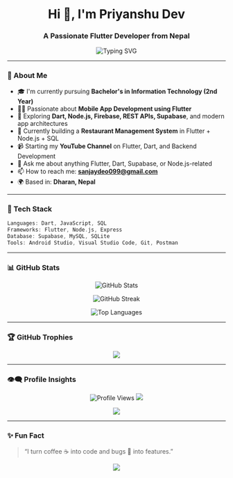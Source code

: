 <!-- Profile Header -->
<h1 align="center">Hi 👋, I'm Priyanshu Dev</h1>
<h3 align="center">A Passionate Flutter Developer from Nepal</h3>

<p align="center">
  <img src="https://readme-typing-svg.demolab.com?font=Fira+Code&pause=1000&color=2D9EE0&center=true&vCenter=true&width=435&lines=Flutter+%F0%9F%93%B1+%7C+Dart+%F0%9F%93%96+%7C+Node.js+%F0%9F%92%BB+%7C+Full+Stack+Dev" alt="Typing SVG" />
</p>

---

### 📌 About Me

- 🎓 I'm currently pursuing **Bachelor's in Information Technology (2nd Year)**  
- 🧑‍💻 Passionate about **Mobile App Development using Flutter**  
- 🚀 Exploring **Dart, Node.js, Firebase, REST APIs, Supabase**, and modern app architectures  
- 📱 Currently building a **Restaurant Management System** in Flutter + Node.js + SQL  
- 📹 Starting my **YouTube Channel** on Flutter, Dart, and Backend Development  
- 💬 Ask me about anything Flutter, Dart, Supabase, or Node.js-related  
- 📫 How to reach me: **sanjaydeo099@gmail.com**  
- 🌍 Based in: **Dharan, Nepal**

---

### 🔧 Tech Stack

```dart
Languages: Dart, JavaScript, SQL  
Frameworks: Flutter, Node.js, Express  
Database: Supabase, MySQL, SQLite  
Tools: Android Studio, Visual Studio Code, Git, Postman  
```

---

### 📊 GitHub Stats

<p align="center">
  <img src="https://github-readme-stats.vercel.app/api?username=Priyanshudev001&show_icons=true&theme=tokyonight&count_private=true" alt="GitHub Stats" />
</p>

<p align="center">
  <img src="https://github-readme-streak-stats.herokuapp.com/?user=Priyanshudev001&theme=tokyonight" alt="GitHub Streak" />
</p>

<p align="center">
  <img src="https://github-readme-stats.vercel.app/api/top-langs/?username=Priyanshudev001&layout=compact&theme=tokyonight" alt="Top Languages" />
</p>

---

### 🏆 GitHub Trophies

<p align="center">
  <img src="https://github-profile-trophy.vercel.app/?username=Priyanshudev001&theme=radical&margin-w=15&margin-h=15" />
</p>

---

### 👁‍🗨 Profile Insights

<p align="center">
  <img src="https://komarev.com/ghpvc/?username=Priyanshudev001&label=Profile%20Views&color=blue&style=flat-square" alt="Profile Views" />
  <img src="https://img.shields.io/github/followers/Priyanshudev001?label=Followers&style=flat-square" />
</p>

<p align="center">
  <img src="https://github-profile-summary-cards.vercel.app/api/cards/profile-details?username=Priyanshudev001&theme=tokyonight" />
</p>

---

### ✨ Fun Fact

> “I turn coffee ☕ into code and bugs 🐛 into features.”

<p align="center">
  <img src="https://capsule-render.vercel.app/api?type=waving&color=2D9EE0&height=100&section=footer"/>
</p>

